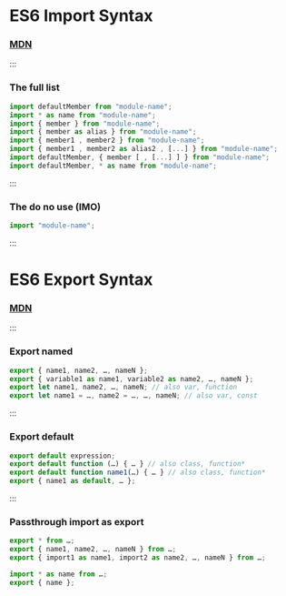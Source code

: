 # ES6 Import Syntax
### [MDN](https://developer.mozilla.org/en-US/docs/Web/JavaScript/Reference/Statements/import)

:::

### The full list

```js
import defaultMember from "module-name";
import * as name from "module-name";
import { member } from "module-name";
import { member as alias } from "module-name";
import { member1 , member2 } from "module-name";
import { member1 , member2 as alias2 , [...] } from "module-name";
import defaultMember, { member [ , [...] ] } from "module-name";
import defaultMember, * as name from "module-name";
```

:::

### The do no use (IMO)

```js
import "module-name";
```

:::

# ES6 Export Syntax
### [MDN](https://developer.mozilla.org/en/docs/web/javascript/reference/statements/export)

:::

### Export named 

```js
export { name1, name2, …, nameN };
export { variable1 as name1, variable2 as name2, …, nameN };
export let name1, name2, …, nameN; // also var, function
export let name1 = …, name2 = …, …, nameN; // also var, const
```

:::

### Export default

```js
export default expression;
export default function (…) { … } // also class, function*
export default function name1(…) { … } // also class, function*
export { name1 as default, … };
```

:::

### Passthrough import as export

```js
export * from …;
export { name1, name2, …, nameN } from …;
export { import1 as name1, import2 as name2, …, nameN } from …;
```

```js
import * as name from …;
export { name };
```


